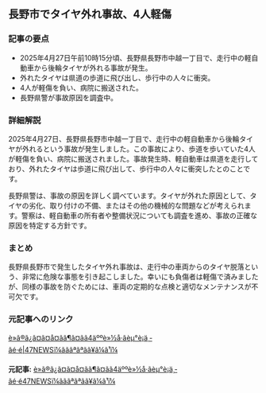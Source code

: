 ## 長野市でタイヤ外れ事故、4人軽傷

### 記事の要点

* 2025年4月27日午前10時15分頃、長野県長野市中越一丁目で、走行中の軽自動車から後輪タイヤが外れる事故が発生。
* 外れたタイヤは県道の歩道に飛び出し、歩行中の人々に衝突。
* 4人が軽傷を負い、病院に搬送された。
* 長野県警が事故原因を調査中。

### 詳細解説

2025年4月27日、長野県長野市中越一丁目で、走行中の軽自動車から後輪タイヤが外れるという事故が発生しました。この事故により、歩道を歩いていた4人が軽傷を負い、病院に搬送されました。事故発生時、軽自動車は県道を走行しており、外れたタイヤは歩道に飛び出して、歩行中の人々に衝突したとのことです。

長野県警は、事故の原因を詳しく調べています。タイヤが外れた原因として、タイヤの劣化、取り付けの不備、またはその他の機械的な問題などが考えられます。警察は、軽自動車の所有者や整備状況についても調査を進め、事故の正確な原因を特定する方針です。

### まとめ

長野県長野市で発生したタイヤ外れ事故は、走行中の車両からのタイヤ脱落という、非常に危険な事態を引き起こしました。幸いにも負傷者は軽傷で済みましたが、同様の事故を防ぐためには、車両の定期的な点検と適切なメンテナンスが不可欠です。

### 元記事へのリンク

[è»ã®ã¿ã¤ã¤å¤ãã¶ã¤ãã4äººè»½å·ãèµ°è¡ä¸­ãé·é|47NEWSï¼ãããªãªãã¥ã¼ã¹ï¼](https://www.47news.jp/localnews/8987641.html)


**元記事:** [è»ã®ã¿ã¤ã¤å¤ãã¶ã¤ãã4äººè»½å·ãèµ°è¡ä¸­ãé·é47NEWSï¼ãããªãªãã¥ã¼ã¹ï¼](https://www.47news.jp/12505697.html)